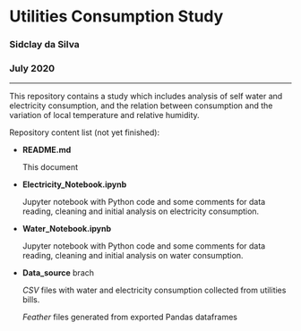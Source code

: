 # Utilities Consumption Study
### Sidclay da Silva
### July 2020

---

This repository contains a study which includes analysis of self water and electricity consumption, and the relation between consumption and the variation of local temperature and relative humidity.

Repository content list (not yet finished):

* __README.md__

    This document

* __Electricity_Notebook.ipynb__

    Jupyter notebook with Python code and some comments for data reading, cleaning and initial analysis on electricity consumption.

* __Water_Notebook.ipynb__

    Jupyter notebook with Python code and some comments for data reading, cleaning and initial analysis on water consumption.

* __Data_source__ brach

    _CSV_ files with water and electricity consumption collected from utilities bills.
    
    _Feather_ files generated from exported Pandas dataframes